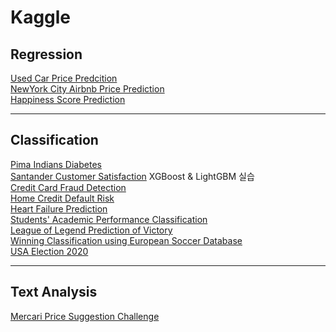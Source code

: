 # Kaggle

## Regression
[Used Car Price Predcition](https://github.com/kimbyeolhee/Kaggle/blob/main/Used%20Car%20Price%20Prediction/2021-09-18_%EC%A4%91%EA%B3%A0%20%EC%9E%90%EB%8F%99%EC%B0%A8%20%EA%B0%80%EA%B2%A9%20Regression.ipynb)<br/>
[NewYork City Airbnb Price Prediction](https://github.com/kimbyeolhee/Kaggle/blob/main/NewYork%20City%20Airbnb%20Price%20Prediction/2022_01_03_New%20York%20City%20Airbnb%20Price%20Regression.ipynb)<br/>
[Happiness Score Prediction](https://github.com/kimbyeolhee/Kaggle/blob/main/Happiness%20Score%20prediction/2021_01_04_happiness%20Regression.ipynb)<br/>

------------------------------
## Classification
[Pima Indians Diabetes](https://github.com/kimbyeolhee/Kaggle/tree/main/Pama_indians_diabetes)<br/>
[Santander Customer Satisfaction](https://github.com/kimbyeolhee/Kaggle/tree/main/Santander%20Customer%20Satisfaction)
XGBoost & LightGBM 실습<br/>
[Credit Card Fraud Detection](https://github.com/kimbyeolhee/Kaggle/blob/main/Credit%20Card%20Fraud%20Detection/Credit%20Card%20Fault%20Detection.ipynb)<br/>
[Home Credit Default Risk](https://github.com/kimbyeolhee/Kaggle/tree/main/Home%20Credit%20Default%20Risk)<br/>
[Heart Failure Prediction](https://github.com/kimbyeolhee/Kaggle/blob/main/Heart%20Failure%20Prediction/2021-09-17_%EC%8B%AC%EB%B6%80%EC%A0%84%EC%A6%9D%20Classification%20.ipynb)<br/>
[Students' Academic Performance Classification](https://github.com/kimbyeolhee/Kaggle/blob/main/Students'%20Academic%20Performance%20Classification/2021-09-23_%ED%95%99%EC%83%9D%EC%9D%98%20%ED%95%99%EA%B5%90%20%EC%84%B1%EC%A0%81%20%EC%98%88%EC%B8%A1%20%EB%B0%8F%20%EC%9A%94%EC%9D%B8%20%EB%B6%84%EC%84%9D.ipynb)<br/>
[League of Legend Prediction of Victory](https://github.com/kimbyeolhee/Kaggle/blob/main/League%20of%20Legends%20Diamond%20Ranked%20Games%20Prediction%20of%20Victory/2021-09-22_League%20of%20Legend%2010%EB%B6%84%20%EC%A7%80%ED%91%9C%EB%A1%9C%20%EC%8A%B9%EB%A6%AC%20%EC%98%88%EC%B8%A1.ipynb)<br/>
[Winning Classification using European Soccer Database](https://github.com/kimbyeolhee/Kaggle/blob/main/European%20Soccer%20Database/2021_10_13_%EC%B6%95%EA%B5%AC%20%EC%8A%B9%EB%B6%80%EC%98%88%EC%B8%A1%20%20Classification.ipynb)<br>
[USA Election 2020](https://github.com/kimbyeolhee/Kaggle/blob/main/USA%20Election%202020/2022_01_02_US%20Election%202020%20Classification.ipynb)<br/>

-------------------------------
## Text Analysis
[Mercari Price Suggestion Challenge](https://github.com/kimbyeolhee/Kaggle/blob/main/Mercari%20Price%20Suggestion%20Challenge/Mercari%20Price%20Suggestion%20Challenge.ipynb)<br/>
